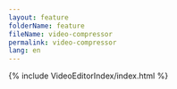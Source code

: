 ```yaml
---
layout: feature
folderName: feature
fileName: video-compressor
permalink: video-compressor
lang: en
---
```


{% include VideoEditorIndex/index.html %}

   